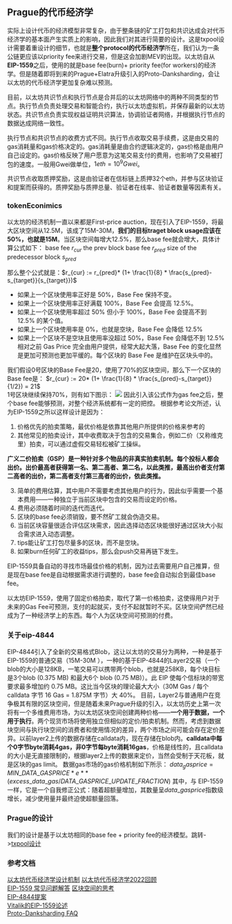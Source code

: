 ## Prague的代币经济学
实际上设计代币的经济模型非常复杂，由于整条链的矿工打包和共识达成会对代币经济学的基本面产生实质上的影响，因此我们对其进行简要的设计。这是txpool设计需要着重设计的细节，也就是**整个protocol的代币经济学**所在，我们认为一条公链更应该以priority fee来进行交易，但是这会加剧MEV的出现。以太坊自从**EIP-1559**之后，使用的就是base fee(burn)+ priority fee(for workers)的经济学。但是随着即将到来的Prague+Elatra升级引入的Proto-Danksharding，会让以太坊的代币经济学更加复杂难以预测。

目前，以太坊共识节点和执行节点是合并后的以太坊网络中的两种不同类型的节点。执行节点负责处理交易和智能合约，执行以太坊虚拟机，并保存最新的以太坊状态。共识节点负责实现权益证明共识算法，协调验证者网络，并根据执行节点的数据达成网络一致性。

执行节点和共识节点的收费方式不同。执行节点收取交易手续费，这是由交易的gas消耗量和gas价格决定的。gas消耗量是由合约逻辑决定的，gas价格是由用户自己设定的。gas价格反映了用户愿意为这笔交易支付的费用，也影响了交易被打包的速度。一般用Gwei做单位，$1 eth = 10^9 Gwei$。

共识节点收取质押奖励，这是由验证者在信标链上质押32个eth，并参与区块验证和提案而获得的。质押奖励与质押总量、验证者在线率、验证者数量等因素有关。

### tokenEconimics
以太坊的经济机制一直以来都是First-price auction，现在引入了EIP-1559，将最大区块空间从12.5M，该成了15M-30M，**我们的目标traget block usage应该在50%，也就是15M**。当区块空间每增大12.5%，那么base fee就会增大，具体计算公式如下：
base fee $r_{cur}$
the prev block base fee $r_{pred}$
size of the predecessor block $s_{pred}$

那么整个公式就是：$r_{cur} := r_{pred}* (1+ \frac{1}{8} * \frac{s_{pred}-s_{target}}{s_{target}})$

* 如果上一个区块使用率正好是 50%，Base Fee 保持不变。  
* 如果上一个区块使用率正好满载 100%，Base Fee 会提高 12.5%。  
* 如果上一个区块使用率超过 50% 但小于 100%，Base Fee 会提高不到 12.5% 的某个值。  
* 如果上一个区块使用率是 0%，也就是空块，Base Fee 会降低 12.5%  
* 如果上一个区块不是空块且使用率没超过 50%，Base Fee 会降低不到 12.5%  
相对之前 Gas Price 完全由用户提供，经常大起大落，Base Fee 的变化显然是更加可预测也更加平缓的。每个区块的 Base Fee 是维护在区块头中的。  

我们假设0号区块的Base Fee是20，使用了70%的区块空间，那么下一个区块的Base fee是：
$r_{cur} := 20* (1+ \frac{1}{8} * \frac{s_{pred}-s_{target}}{1/2}) = 21$  
1号区块继续保持70%，则有如下图示：
<image src = "/docs/images/gas_fee_increase.png"></image>
因此引入该公式作为gas fee之后，整个base fee能够预测，对整个经济系统都有一定的把控。
根据参考论文所述，认为EIP-1559之所以这样设计是因为：  

1. 价格优先的拍卖策略，最优价格是依靠其他用户所提供的价格来参考的
2. 其他常见的拍卖设计，其中收费取决于包含的交易集合，例如二价（又称维克里）拍卖，可以通过虚假交易轻松被矿工操纵。

**广义二价拍卖（GSP）是一种针对多个物品的非真实拍卖机制。每个投标人都会出价。出价最高者获得第一名、第二高者、第二名，以此类推，最高出价者支付第二高者的出价，第二高者支付第三高者的出价，依此类推。**

3. 简单的费用估算，其中用户不需要考虑其他用户的行为，因此似乎需要一个基本费用——一种独立于当前区块中包含的交易而设定的价格。
4. 费用必须随着时间的迭代而迭代。
5. 区块的base fee必须销毁，要不然矿工就会伪造交易。
6. 当前区块容量很适合评估区块需求，因此选择动态区块能很好通过区块大小拟合需求进入动态调整。
7. tips能让矿工打包尽量多的区块，而不是空块。
8. 如果burn任何矿工的收益tips，那么会push交易再链下发生。

EIP-1559具备自动的寻找市场最佳价格的机制，因为过去需要用户自己推算，但是现在base fee是自动根据需求进行调整的，base fee会自动拟合到最佳base fee。

以太坊EIP-1559，使用了固定价格拍卖，取代了第一价格拍卖，这使得用户对于未来的Gas Fee可预测，支付的起就买，支付不起就暂时不买。区块空间俨然已经成为了一种经济学上的东西。每个人为区块空间可预测的付费。

### 关于eip-4844
EIP-4844引入了全新的交易格式Blob，这让以太坊的交易分为两种，一种是基于EIP-1559的普通交易（15M-30M ），一种的基于EIP-4844的Layer2交易（一个blob的大小是128KB，一笔交易可以携带两个blob，也就是258KB，每个块目标是3个blob (0.375 MB) 和最大6个 blob (0.75 MB)）。此 EIP 使每个信标块的带宽要求最多增加约 0.75 MB。这比当今区块的理论最大大小（30M Gas / 每个 calldata 字节 16 Gas = 1.875M 字节）大 40%。
目前，Layer2与普通用户在竞争极其有限的区块空间，但是随着未来Prague升级的引入，以太坊历史上第一次将有一个多维费用市场，为以太坊区块空间创建两种价格——**一个用于数据，一个用于执行**。两个现货市场将使用独立但相似的定价/拍卖机制。然而，考虑到数据块空间与执行块空间的消费者和使用情况的差异，两个市场之间可能会存在定价差异。以前layer2上传的数据存储在calldata内，现在存储在blob内。**calldata中每个0字节byte消耗4gas，非0字节每byte消耗16gas**，价格是线性的，且calldata 的大小是无直接限制的，根据layer2上传的数据来定价，当然会受制于天花板，就是区块的gas limit。
数据gas市场的gas价格机制如下所示：
$data_gasprice = MIN\_DATA\_GASPRICE * e**(excess\_data\_gas / DATA\_GASPRICE\_UPDATE\_FRACTION)$
其中，与 EIP-1559 一样，它是一个自我修正公式：随着超额量增加，其数量呈$data\_gasprice$指数级增长，减少使用量并最终迫使超额量回落。

### Prague的设计
我们的设计是基于以太坊相同的base fee + priority fee的经济模型。跳转->[txpool设计](/docs/research/txpoolDesign.md)


### 参考文档
[以太坊代币经济学设计机制](https://timroughgarden.org/papers/eip1559.pdf)
[以太坊代币经济学2022回顾](https://decentralizedthoughts.github.io/2022-03-10-eip1559/)  
[EIP-1559 常见问题解答](https://notes.ethereum.org/@vbuterin/eip-1559-faq)
[区块空间的思考](https://frontier.tech/ethereums-blockspace-future)  
[EIP-4844提案](https://eips.ethereum.org/EIPS/eip-4844)  
[Vitalik的EIP-1559论述](https://ethresear.ch/t/multidimensional-eip-1559/11651)  
[Proto-Danksharding FAQ](https://notes.ethereum.org/@vbuterin/proto_danksharding_faq#If-data-is-deleted-after-30-days-how-would-users-access-older-blobs)  

